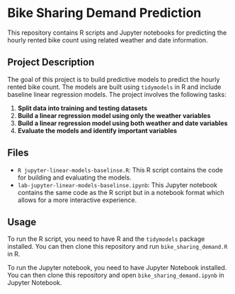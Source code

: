 # Bike Sharing Demand Prediction

This repository contains R scripts and Jupyter notebooks for predicting the hourly rented bike count using related weather and date information.

## Project Description

The goal of this project is to build predictive models to predict the hourly rented bike count. The models are built using `tidymodels` in R and include baseline linear regression models. The project involves the following tasks:

1. **Split data into training and testing datasets**
2. **Build a linear regression model using only the weather variables**
3. **Build a linear regression model using both weather and date variables**
4. **Evaluate the models and identify important variables**

## Files

- `R jupyter-linear-models-baselinse.R`: This R script contains the code for building and evaluating the models.
- `lab-jupyter-linear-models-baselinse.ipynb`: This Jupyter notebook contains the same code as the R script but in a notebook format which allows for a more interactive experience.

## Usage

To run the R script, you need to have R and the `tidymodels` package installed. You can then clone this repository and run `bike_sharing_demand.R` in R.

To run the Jupyter notebook, you need to have Jupyter Notebook installed. You can then clone this repository and open `bike_sharing_demand.ipynb` in Jupyter Notebook.
